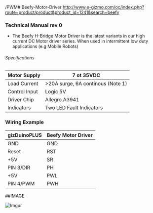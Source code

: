 /PWM# Beefy-Motor-Driver
http://www.e-gizmo.com/oc/index.php?route=product/product&product_id=1241&search=beefy
### Technical Manual rev 0
- The Beefy H-Bridge Motor Driver is the latest variants in our high current DC Motor driver series. When used in intermittent low duty applications (e.g Mobile Robots)

###### Specifications

| Motor Supply| 7 ot 35VDC |
| ------ | ------ |
|Load Current| >20A surge, 6A continous (Note 1) |
| Control Input | Logic 5V |
| Driver Chip | Allegro A3941 |
| Indicators | Two LED Fault Indicators |

### Wiring Example

| gizDuinoPLUS | Beefy Motor Driver |
| ------ | ------ |
|GND| GND |
| Reset | RST |
| +5V | SR |
| PIN 3/DIR | PH |
| +5V | PWL |
| PIN 4/PWM | PWH |

##IMAGE

![Imgur](http://i.imgur.com/K91hXO3.png)
